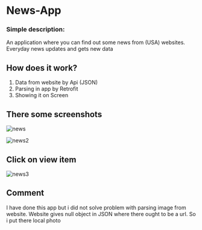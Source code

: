 # News-App
### Simple description:
An application where you can find out some news from (USA) websites. 
Everyday news updates and gets new data

## How does it work?
1) Data from website by Api (JSON)
2) Parsing in app by Retrofit
3) Showing it on Screen


## There some screenshots

![news](https://user-images.githubusercontent.com/100896741/222401729-ad906f32-8bc2-4ccc-8f90-b3d39402bfb4.png)



![news2](https://user-images.githubusercontent.com/100896741/222401744-165b081d-5ba8-4ae8-867e-1b9fb0bde53a.png)

## Click on view item

![news3](https://user-images.githubusercontent.com/100896741/222401751-61b01dd1-0b9d-469e-8b95-f5a6922a67cf.png)


## Comment 
I have done this app but i did not solve problem with parsing image from website.
Website gives null object in JSON where there ought to be a url.
So i put there local photo

